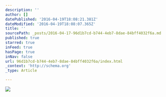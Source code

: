 ```yaml
---
description: ''
author: []
datePublished: '2016-04-19T18:08:21.381Z'
dateModified: '2016-04-19T18:08:07.365Z'
title: ''
sourcePath: _posts/2016-04-17-96d1b7cd-b744-4eb7-8dae-84bff4032f6a.md
published: true
starred: true
inFeed: true
hasPage: true
inNav: false
url: 96d1b7cd-b744-4eb7-8dae-84bff4032f6a/index.html
_context: 'http://schema.org'
_type: Article

---
```

![](https://the-grid-user-content.s3-us-west-2.amazonaws.com/a82ded4e-d7b6-4b7a-a94a-2b106afa920a.png)